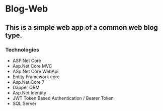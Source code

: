 # Blog-Web

## This is a simple web app of a common web blog type.

### Technologies

- ASP.Net Core
- Asp.Net Core MVC
- ASp.Net Core WebApi
- Entity Framework core
- Asp.Net Core 7
- Dapper ORM
- Asp.Net Identity 
- JWT Token Based Authentication / Bearer Token
- SQL Server

